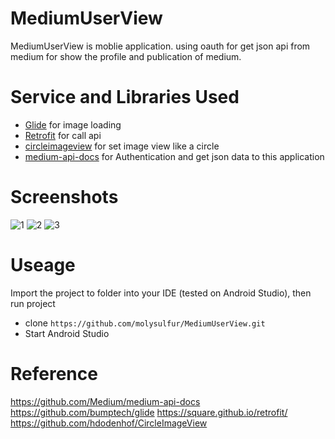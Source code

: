 # MediumUserView
MediumUserView is moblie application. using oauth for get json api from medium for show the profile and publication of medium.

# Service and Libraries Used
* [Glide](https://github.com/bumptech/glide) for image loading
* [Retrofit](https://square.github.io/retrofit/) for call api
* [circleimageview](https://github.com/hdodenhof/CircleImageView) for set image view like a circle
* [medium-api-docs](https://github.com/Medium/medium-api-docs) for Authentication and get json data to this application

# Screenshots
![1](https://user-images.githubusercontent.com/40534697/50953663-b1d3eb80-14e6-11e9-8f3a-dd3756c720bd.PNG)
![2](https://user-images.githubusercontent.com/40534697/50953675-b7313600-14e6-11e9-88f8-df7f6b2ec4f9.PNG)
![3](https://user-images.githubusercontent.com/40534697/50953683-bd271700-14e6-11e9-96d1-0bab0706f290.PNG)

# Useage
Import the project to folder into your IDE (tested on Android Studio), then run project
* clone `https://github.com/molysulfur/MediumUserView.git`
* Start Android Studio

# Reference
https://github.com/Medium/medium-api-docs
https://github.com/bumptech/glide
https://square.github.io/retrofit/
https://github.com/hdodenhof/CircleImageView
